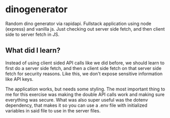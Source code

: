 # dinogenerator

Random dino generator via rapidapi. Fullstack application using node (express) and vanilla js. Just checking out server side fetch, and then client side to server fetch in JS.

## What did I learn?

Instead of using client sided API calls like we did before, we should learn to first do a server side fetch, and then
a client side fetch on that server side fetch for security reasons. Like this, we don't expose sensitive information like API keys.

The application works, but needs some styling. The most important thing to me for this exercise was making the double API calls work
and making sure everything was secure. What was also super useful was the dotenv dependency, that makes it so you can use a .env file with
initialized variables in said file to use in the server files.
